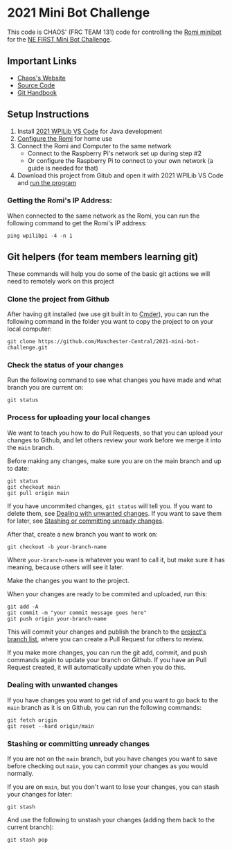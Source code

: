 # 2021 Mini Bot Challenge

This code is CHAOS' (FRC TEAM 131) code for controlling the [Romi minibot](https://docs.wpilib.org/en/latest/docs/romi-robot/index.html) for the [NE FIRST Mini Bot Challenge](https://nefirst.org/2021/01/new-england-launches-bae-systems-mini-bot-challenge/).

## Important Links
- [Chaos's Website](http://chaos131.com/)
- [Source Code](https://github.com/Manchester-Central/2021-mini-bot-challenge/tree/main/src/main/java/frc/robot)
- [Git Handbook](https://guides.github.com/introduction/git-handbook/)

## Setup Instructions

1. Install [2021 WPILib VS Code](https://docs.wpilib.org/en/latest/docs/zero-to-robot/step-2/wpilib-setup.html) for Java development
2. [Configure the Romi](https://docs.wpilib.org/en/latest/docs/romi-robot/imaging-romi.html) for home use
3. Connect the Romi and Computer to the same network
    - Connect to the Raspberry Pi's network set up during step #2
    - Or configure the Raspberry Pi to connect to your own network (a guide is needed for that)
4. Download this project from Gitub and open it with 2021 WPILib VS Code and [run the program](https://docs.wpilib.org/en/latest/docs/romi-robot/programming-romi.html#running-a-romi-program)

### Getting the Romi's IP Address:
When connected to the same network as the Romi, you can run the following command to get the Romi's IP address:
``` batch
ping wpilibpi -4 -n 1
```

## Git helpers (for team members learning git)

These commands will help you do some of the basic git actions we will need to remotely work on this project

### Clone the project from Github

After having git installed (we use git built in to [Cmder](https://cmder.net/)), you can run the following command in the folder you want to copy the project to on your local computer:
```
git clone https://github.com/Manchester-Central/2021-mini-bot-challenge.git
```

### Check the status of your changes

Run the following command to see what changes you have made and what branch you are current on:
```
git status
```

### Process for uploading your local changes

We want to teach you how to do Pull Requests, so that you can upload your changes to Github, and let others review your work before we merge it into the `main` branch.

Before making any changes, make sure you are on the main branch and up to date:
```
git status
git checkout main
git pull origin main
```

If you have uncommited changes, `git status` will tell you. 
If you want to delete them, see [Dealing with unwanted changes](#dealing-with-unwanted-changes).
If you want to save them for later, see [Stashing or committing unready changes](#stashing-or-committing-unready-changes).

After that, create a new branch you want to work on:
```
git checkout -b your-branch-name
```
Where `your-branch-name` is whatever you want to call it, but make sure it has meaning, because others will see it later.

Make the changes you want to the project.

When your changes are ready to be commited and uploaded, run this:
```
git add -A
git commit -m "your commit message goes here"
git push origin your-branch-name
```

This will commit your changes and publish the branch to the [project's branch list](https://github.com/Manchester-Central/2021-mini-bot-challenge/branches), where you can create a Pull Request for others to review.

If you make more changes, you can run the git add, commit, and push commands again to update your branch on Github. If you have an Pull Request created, it will automatically update when you do this.

### Dealing with unwanted changes

If you have changes you want to get rid of and you want to go back to the `main` branch as it is on Github, you can run the following commands:
```
git fetch origin
git reset --hard origin/main 
```

### Stashing or committing unready changes

If you are not on the `main` branch, but you have changes you want to save before checking out `main`, you can commit your changes as you would normally.

If you are on `main`, but you don't want to lose your changes, you can stash your changes for later:
```
git stash
```

And use the following to unstash your changes (adding them back to the current branch):
```
git stash pop
```